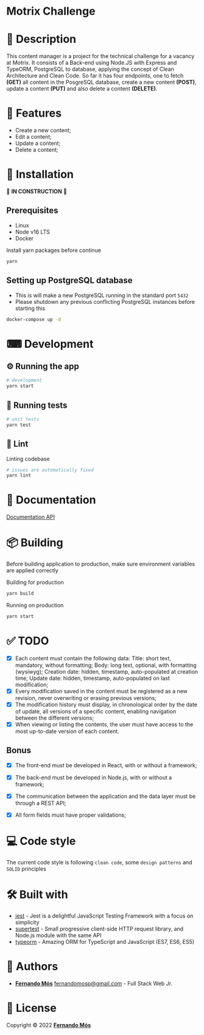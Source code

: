 # Motrix Challenge
# 📝 Description

This content manager is a project for the technical challenge for a vacancy at Motrix.
It consists of a Back-end using Node.JS with Express and TypeORM, PostgreSQL to database, applying the concept of Clean Architecture and Clean Code.
So far it has four endpoints, one to fetch <strong>(GET)</strong> all content in the PosgreSQL database, create a new content <strong>(POST)</strong>, update a content <strong>(PUT)</strong> and also delete a content <strong>(DELETE)</strong>.

# 🎉 Features

- Create a new content;
- Edit a content;
- Update a content;
- Delete a content;

# 🧰 Installation
:construction: <STRONG>IN CONSTRUCTION</STRONG> :construction:
## Prerequisites

- Linux
- Node v16 LTS
- Docker

Install yarn packages before continue

```bash
yarn 
```

## Setting up PostgreSQL database

- This is will make a new PostgreSQL running in the standard port `5432`
- Please shutdown any previous conflicting PostgreSQL instances before starting
  this

```bash
docker-compose up -d
```
# ⌨ Development

## ⚙ Running the app

```bash
# development
yarn start
```

## 🧪 Running tests

```bash
# unit tests
yarn test
```
## 📏 Lint

Linting codebase

```bash
# issues are automatically fixed
yarn lint
```
# 📖 Documentation
[Documentation API](https://documenter.getpostman.com/view/20873741/VUxPt6mD)
# 📦 Building

Before building application to production, make sure environment variables are
applied correctly

Building for production

```bash
yarn build
```

Running on production

```bash
yarn start
```

# ✅ TODO

- [x] Each content must contain the following data:
Title: short text, mandatory, without formatting;
Body: long text, optional, with formatting (wysiwyg);
Creation date: hidden, timestamp, auto-populated at creation time;
Update date: hidden, timestamp, auto-populated on last modification;
- [x]  Every modification saved in the content must be registered as a new revision, never overwriting or erasing previous versions;
- [x] The modification history must display, in chronological order by the date of update, all versions of a specific content, enabling navigation between the different versions;
- [x] When viewing or listing the contents, the user must have access to the most up-to-date version of each content.

## Bonus

- [x] The front-end must be developed in React, with or without a framework;
- [x] The back-end must be developed in Node.js, with or without a framework;
- [x] The communication between the application and the data layer must be through a REST API;
- [x] All form fields must have proper validations;


# 💻 Code style

The current code style is following `clean code`, some `design patterns` and
`SOLID` principles

# 🛠 Built with

- [jest](https://jestjs.io) - Jest is a delightful JavaScript Testing Framework
  with a focus on simplicity
- [supertest](https://visionmedia.github.io/superagent) - Small progressive
  client-side HTTP request library, and Node.js module with the same API
- [typeorm](https://typeorm.io) - Amazing ORM for TypeScript and JavaScript
  (ES7, ES6, ES5)

# 👷 Authors

- [**Fernando Mós**](https://github.com/FernandoMos92) fernandomosp@gmail.com -
  Full Stack Web Jr.

# 📝 License

Copyright © 2022 [**Fernando Mós**](https://github.com/FernandoMos92)
